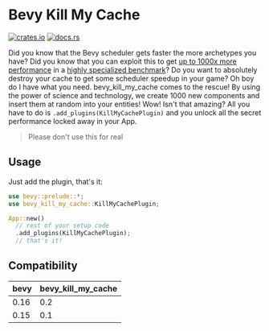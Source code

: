 # Bevy Kill My Cache

[![crates.io](https://img.shields.io/crates/v/bevy_kill_my_cache)](https://crates.io/crates/bevy_kill_my_cache)
[![docs.rs](https://docs.rs/bevy_kill_my_cache/badge.svg)](https://docs.rs/bevy_kill_my_cache)

Did you know that the Bevy scheduler gets faster the more archetypes you have? Did you know that you can exploit this to get [up to 1000x more performance](https://discord.com/channels/691052431525675048/749335865876021248/1363976430085603338) in a [highly specialized benchmark](https://github.com/bevyengine/bevy/blob/main/examples/stress_tests/many_components.rs)? Do you want to absolutely destroy your cache to get some scheduler speedup in your game? 
Oh boy do I have what you need. 
bevy_kill_my_cache comes to the rescue! By using the power of science and technology, we create 1000 new components and insert them at random into your entities! Wow! Isn't that amazing? All you have to do is `.add_plugins(KillMyCachePlugin)` and you unlock all the secret performance locked away in your App. 

> Please don't use this for real


## Usage

Just add the plugin, that's it:

```rust
use bevy::prelude::*;
use bevy_kill_my_cache::KillMyCachePlugin;

App::new()
  // rest of your setup code
  .add_plugins(KillMyCachePlugin);
  // that's it!
```

## Compatibility

| bevy        | bevy_kill_my_cache |
|-------------|--------------------|
| 0.16        | 0.2                |
| 0.15        | 0.1                |

